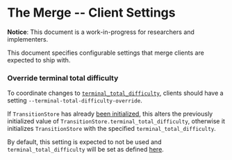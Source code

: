 # The Merge -- Client Settings

**Notice**: This document is a work-in-progress for researchers and implementers.

This document specifies configurable settings that merge clients are expected to ship with.

### Override terminal total difficulty

To coordinate changes to [`terminal_total_difficulty`](fork-choice.md#transitionstore), clients
should have a setting `--terminal-total-difficulty-override`.

If `TransitionStore` has already [been initialized](./fork.md#initializing-transition-store), this alters the previously initialized value of
`TransitionStore.terminal_total_difficulty`, otherwise it initializes `TransitionStore` with the specified
`terminal_total_difficulty`.

By default, this setting is expected to not be used and `terminal_total_difficulty` will be set as defined
[here](fork.md#initializing-transition-store).
